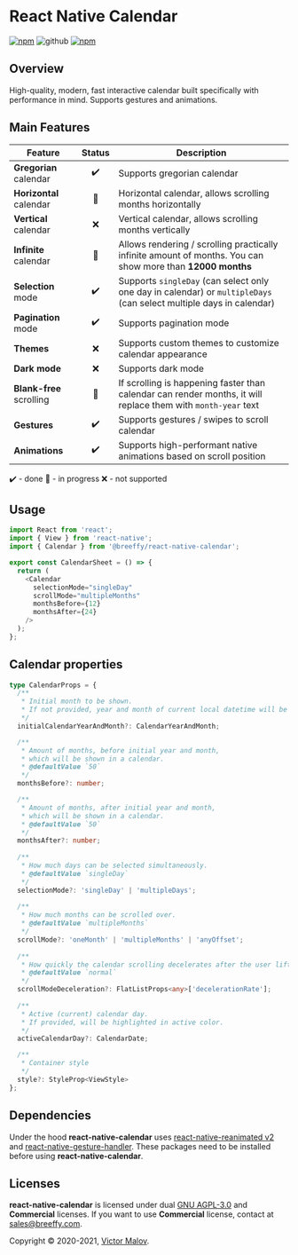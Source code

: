 # React Native Calendar

[![npm](https://img.shields.io/github/license/breeffy/react-native-calendar)](https://github.com/breeffy/react-native-calendar/blob/main/LICENSE) ![github](https://img.shields.io/badge/license-Commercial-orange) [![npm](https://img.shields.io/badge/types-included-blue)](https://www.npmjs.com/package/@gorhom/bottom-sheet)

## Overview

High-quality, modern, fast interactive calendar built specifically with performance in mind. Supports gestures and animations.

## Main Features

| Feature                  |       Status       | Description                                                                                                         |
| ------------------------ | :----------------: | ------------------------------------------------------------------------------------------------------------------- |
| **Gregorian** calendar   | :heavy_check_mark: | Supports gregorian calendar                                                                                         |
| **Horizontal** calendar  |   :construction:   | Horizontal calendar, allows scrolling months horizontally                                                           |
| **Vertical** calendar    |        :x:         | Vertical calendar, allows scrolling months vertically                                                               |
| **Infinite** calendar    |   :construction:   | Allows rendering / scrolling practically infinite amount of months. You can show more than **12000 months**         |
| **Selection** mode       | :heavy_check_mark: | Supports `singleDay` (can select only one day in calendar) or `multipleDays` (can select multiple days in calendar) |
| **Pagination** mode      | :heavy_check_mark: | Supports pagination mode                                                                                            |
| **Themes**               |        :x:         | Supports custom themes to customize calendar appearance                                                             |
| **Dark mode**            |        :x:         | Supports dark mode                                                                                                  |
| **Blank-free** scrolling |   :construction:   | If scrolling is happening faster than calendar can render months, it will replace them with `month-year` text       |
| **Gestures**             | :heavy_check_mark: | Supports gestures / swipes to scroll calendar                                                                       |
| **Animations**           | :heavy_check_mark: | Supports high-performant native animations based on scroll position                                                 |

:heavy_check_mark: - done
:construction: - in progress
:x: - not supported

## Usage
```ts
import React from 'react';
import { View } from 'react-native';
import { Calendar } from '@breeffy/react-native-calendar';

export const CalendarSheet = () => {
  return (
    <Calendar
      selectionMode="singleDay"
      scrollMode="multipleMonths"
      monthsBefore={12}
      monthsAfter={24}
    />
  );
};
```

## Calendar properties
```ts
type CalendarProps = {
  /**
   * Initial month to be shown.
   * If not provided, year and month of current local datetime will be selected.
   */
  initialCalendarYearAndMonth?: CalendarYearAndMonth;

  /**
   * Amount of months, before initial year and month,
   * which will be shown in a calendar.
   * @defaultValue `50`
   */
  monthsBefore?: number;

  /**
   * Amount of months, after initial year and month,
   * which will be shown in a calendar.
   * @defaultValue `50`
   */
  monthsAfter?: number;
  
  /**
   * How much days can be selected simultaneously.
   * @defaultValue `singleDay`
   */
  selectionMode?: 'singleDay' | 'multipleDays';
  
  /**
   * How much months can be scrolled over.
   * @defaultValue `multipleMonths`
   */
  scrollMode?: 'oneMonth' | 'multipleMonths' | 'anyOffset';
  
  /**
   * How quickly the calendar scrolling decelerates after the user lifts their finger.
   * @defaultValue `normal`
   */
  scrollModeDeceleration?: FlatListProps<any>['decelerationRate'];
  
  /**
   * Active (current) calendar day.
   * If provided, will be highlighted in active color.
   */
  activeCalendarDay?: CalendarDate;

  /**
   * Container style
   */
  style?: StyleProp<ViewStyle>
};
```

## Dependencies

Under the hood **react-native-calendar** uses [react-native-reanimated v2](https://github.com/software-mansion/react-native-reanimated) and [react-native-gesture-handler](https://github.com/software-mansion/react-native-gesture-handler). These packages need to be installed before using **react-native-calendar**.

## Licenses

**react-native-calendar** is licensed under dual [GNU AGPL-3.0](LICENSE) and **Commercial** licenses.
If you want to use **Commercial** license, contact at sales@breeffy.com.

Copyright © 2020-2021, [Victor Malov](https://github.com/likern).
